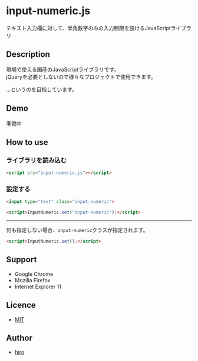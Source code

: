input-numeric.js
===
テキスト入力欄に対して、半角数字のみの入力制限を設けるJavaScriptライブラリ

## Description
現場で使える国産のJavaScriptライブラリです。<br>
jQueryを必要としないので様々なプロジェクトで使用できます。

…というのを目指しています。

## Demo
準備中

## How to use
### ライブラリを読み込む
```html
<script src="input-numeric.js"></script>
```

### 設定する
```html
<input type="text" class="input-numeric">

<script>InputNumeric.set("input-numeric");</script>
```

---

何も指定しない場合、<code>input-numeric</code>クラスが指定されます。
```html
<script>InputNumeric.set();</script>
```


## Support
* Google Chrome
* Mozilla Firefox
* Internet Explorer 11


## Licence
* [MIT](https://github.com/hiro0218/input-numeric.js/LICENSE)


## Author
* [hiro](http://b.0218.jp/)
